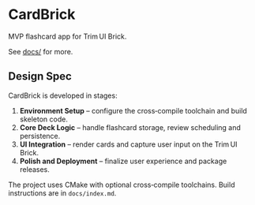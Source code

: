 # CardBrick

MVP flashcard app for Trim UI Brick.

See [docs/](docs/index.md) for more.

## Design Spec

CardBrick is developed in stages:

1. **Environment Setup** – configure the cross‑compile toolchain and build skeleton code.
2. **Core Deck Logic** – handle flashcard storage, review scheduling and persistence.
3. **UI Integration** – render cards and capture user input on the Trim UI Brick.
4. **Polish and Deployment** – finalize user experience and package releases.

The project uses CMake with optional cross‑compile toolchains. Build instructions are in `docs/index.md`.

